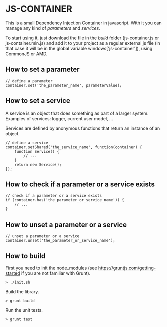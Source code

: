 JS-CONTAINER
============

This is a small Dependency Injection Container in javascript. With it you can manage any kind of *parameters* and *services*.

To start using it, just download the file in the *build* folder (js-container.js or js-container.min.js) and add it to your project as a regular external js file (in that case it will be in the global variable windows['js-container']), using CommonJS or AMD.


How to set a parameter
----------------------

    // define a parameter
    container.set('the_parameter_name', parameterValue);


How to set a service
--------------------

A service is an object that does something as part of a larger system.
Examples of services: logger, current user model, ...

Services are defined by anonymous functions that return an instance of an
object.

    // define a service 
    container.setShared('the_service_name', function(container) {
        function Service() {
            // ...
        }
        return new Service();
    });


How to check if a parameter or a service exists
-----------------------------------------------

    // check if a parameter or a service exists
    if (container.has('the_parameter_or_service_name')) {
        // ...
    }


How to unset a parameter or a service
-------------------------------------

    // unset a parameter or a service
    container.unset('the_parameter_or_service_name');



How to build
------------

First you need to init the node_modules (see https://gruntjs.com/getting-started if you are not familiar with Grunt).

    > ./init.sh


Build the library.

    > grunt build


Run the unit tests.

    > grunt test
